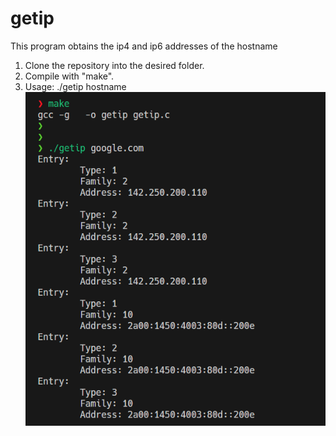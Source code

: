 # getip
This program obtains the ip4 and ip6 addresses of the hostname
1. Clone the repository into the desired folder.
2. Compile with "make".
3. Usage: ./getip hostname
![img](https://github.com/lxuxer42/getip/blob/main/2.png)
